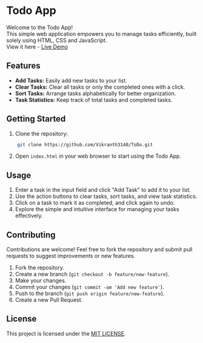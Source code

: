 Todo App
========

Welcome to the Todo App!
\
This simple web application empowers you to manage tasks efficiently, built solely using HTML, CSS and JavaScript.
\
View it here - [Live Demo](https://vikranth3140.github.io/ToDo/)

Features
--------

*   **Add Tasks:** Easily add new tasks to your list.
*   **Clear Tasks:** Clear all tasks or only the completed ones with a click.
*   **Sort Tasks:** Arrange tasks alphabetically for better organization.
*   **Task Statistics:** Keep track of total tasks and completed tasks.

Getting Started
---------------

1.  Clone the repository:
```bash
    git clone https://github.com/Vikranth3140/ToDo.git
```

2.  Open `index.html` in your web browser to start using the Todo App.

Usage
-----

1.  Enter a task in the input field and click "Add Task" to add it to your list.
2.  Use the action buttons to clear tasks, sort tasks, and view task statistics.
3.  Click on a task to mark it as completed, and click again to undo.
4.  Explore the simple and intuitive interface for managing your tasks effectively.

Contributing
------------

Contributions are welcome! Feel free to fork the repository and submit pull requests to suggest improvements or new features.

1.  Fork the repository.
2.  Create a new branch (`git checkout -b feature/new-feature`).
3.  Make your changes.
4.  Commit your changes (`git commit -am 'Add new feature'`).
5.  Push to the branch (`git push origin feature/new-feature`).
6.  Create a new Pull Request.

License
-------

This project is licensed under the [MIT LICENSE](LICENSE).
